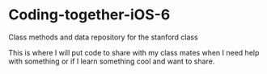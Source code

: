 Coding-together-iOS-6
=====================

Class methods and data repository for the stanford class

This is where I will put code to share with my class mates when I need help with something 
or if I learn something cool and want to share.

